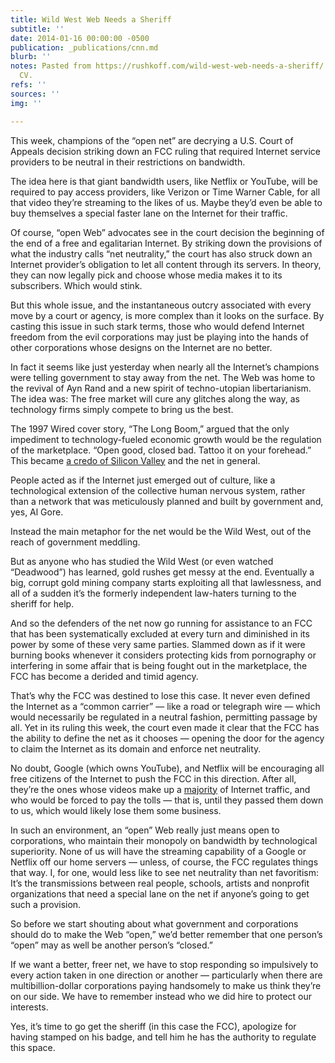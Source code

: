 ```yaml
---
title: Wild West Web Needs a Sheriff
subtitle: ''
date: 2014-01-16 00:00:00 -0500
publication: _publications/cnn.md
blurb: ''
notes: Pasted from https://rushkoff.com/wild-west-web-needs-a-sheriff/ . Date from
  CV.
refs: ''
sources: ''
img: ''

---
```

This week, champions of the “open net” are decrying a U.S. Court of Appeals decision striking down an FCC ruling that required Internet service providers to be neutral in their restrictions on bandwidth.

The idea here is that giant bandwidth users, like Netflix or YouTube, will be required to pay access providers, like Verizon or Time Warner Cable, for all that video they’re streaming to the likes of us. Maybe they’d even be able to buy themselves a special faster lane on the Internet for their traffic.

Of course, “open Web” advocates see in the court decision the beginning of the end of a free and egalitarian Internet. By striking down the provisions of what the industry calls “net neutrality,” the court has also struck down an Internet provider’s obligation to let all content through its servers. In theory, they can now legally pick and choose whose media makes it to its subscribers. Which would stink.

But this whole issue, and the instantaneous outcry associated with every move by a court or agency, is more complex than it looks on the surface. By casting this issue in such stark terms, those who would defend Internet freedom from the evil corporations may just be playing into the hands of other corporations whose designs on the Internet are no better.

In fact it seems like just yesterday when nearly all the Internet’s champions were telling government to stay away from the net. The Web was home to the revival of Ayn Rand and a new spirit of techno-utopian libertarianism. The idea was: The free market will cure any glitches along the way, as technology firms simply compete to bring us the best.

The 1997 Wired cover story, “The Long Boom,” argued that the only impediment to technology-fueled economic growth would be the regulation of the marketplace. “Open good, closed bad. Tattoo it on your forehead.” This became [a credo of Silicon Valley](https://www.wired.com/wired/archive/5.07/longboom.html) and the net in general.

People acted as if the Internet just emerged out of culture, like a technological extension of the collective human nervous system, rather than a network that was meticulously planned and built by government and, yes, Al Gore.

Instead the main metaphor for the net would be the Wild West, out of the reach of government meddling.

But as anyone who has studied the Wild West (or even watched “Deadwood”) has learned, gold rushes get messy at the end. Eventually a big, corrupt gold mining company starts exploiting all that lawlessness, and all of a sudden it’s the formerly independent law-haters turning to the sheriff for help.

And so the defenders of the net now go running for assistance to an FCC that has been systematically excluded at every turn and diminished in its power by some of these very same parties. Slammed down as if it were burning books whenever it considers protecting kids from pornography or interfering in some affair that is being fought out in the marketplace, the FCC has become a derided and timid agency.

That’s why the FCC was destined to lose this case. It never even defined the Internet as a “common carrier” — like a road or telegraph wire — which would necessarily be regulated in a neutral fashion, permitting passage by all. Yet in its ruling this week, the court even made it clear that the FCC has the ability to define the net as it chooses — opening the door for the agency to claim the Internet as its domain and enforce net neutrality.

No doubt, Google (which owns YouTube), and Netflix will be encouraging all free citizens of the Internet to push the FCC in this direction. After all, they’re the ones whose videos make up a [majority](https://mashable.com/2013/11/12/internet-traffic-downstream/) of Internet traffic, and who would be forced to pay the tolls — that is, until they passed them down to us, which would likely lose them some business.

In such an environment, an “open” Web really just means open to corporations, who maintain their monopoly on bandwidth by technological superiority. None of us will have the streaming capability of a Google or Netflix off our home servers — unless, of course, the FCC regulates things that way. I, for one, would less like to see net neutrality than net favoritism: It’s the transmissions between real people, schools, artists and nonprofit organizations that need a special lane on the net if anyone’s going to get such a provision.

So before we start shouting about what government and corporations should do to make the Web “open,” we’d better remember that one person’s “open” may as well be another person’s “closed.”

If we want a better, freer net, we have to stop responding so impulsively to every action taken in one direction or another — particularly when there are multibillion-dollar corporations paying handsomely to make us think they’re on our side. We have to remember instead who we did hire to protect our interests.

Yes, it’s time to go get the sheriff (in this case the FCC), apologize for having stamped on his badge, and tell him he has the authority to regulate this space.